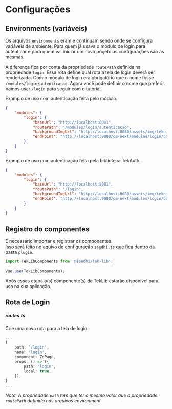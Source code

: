 # Configurações

## Environments (variáveis)

Os arquivos `environments` eram e continuam sendo onde se configura variáveis de ambiente. Para quem já usava o módulo de login para autenticar e para quem vai iniciar um novo projeto as configurações são as mesmas. 

A diferença fica por conta da propriedade `routePath` definida na propriedade `login`. Essa rota define qual rota a tela de login deverá ser renderizada.  Com o módulo de login era obrigatório que o nome fosse `/modules/login/autenticacao`. Agora você pode definir o nome que preferir. Vamos usar `/login` para seguir com o tutorial.

Examplo de uso com autenticação feita pelo módulo.
```json
{
	"modules": {
		"login": {
			"baseUrl": "http://localhost:8081",
			"routePath": "/modules/login/autenticacao",
			"backgroundImgUrl": "http://localhost:8080/assets/img/teknisa-login-background.jpg",
			"endPoint": "http://localhost:9000/om-next/modules/login/backend/service/index.php"
		}
	}
}
```

Examplo de uso com autenticação feita pela biblioteca TekAuth.
```json
{
	"modules": {
		"login": {
			"baseUrl": "http://localhost:8081",
			"routePath": "/login",
			"backgroundImgUrl": "http://localhost:8080/assets/img/teknisa-login-background.jpg",
			"endPoint": "http://localhost:9000/om-next/modules/login/backend/service/index.php"
		}
	}
}
```

## Registro do componentes

É necessário importar e registrar os componentes.  
Isso será feito no aquivo de configuração `zeedhi.ts` que fica dentro da pasta `plugin`.  
  
```ts  
import TekLibComponents from '@zeedhi/tek-lib';  
  
Vue.use(TekLibComponents);  
```  
  
Após essas etapa o(s) componente(s) da TekLib estarão disponível para uso na sua aplicação.  

## Rota de Login

#####  routes.ts   
Crie uma nova rota para a tela de login  
  
```ts  
...  
{  
    path: '/login',  
    name: 'login',  
    component: ZdPage,  
    props: () => ({  
        path: 'login',  
        local: true,  
    }),  
}  
...  
```  
*Nota: A propriedade `path` tem que ter o mesmo valor que a propriedade `routePath` definida nos arquivos environment.*